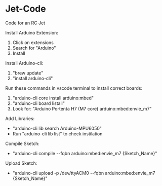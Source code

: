 # Jet-Code
Code for an RC Jet

Install Arduino Extension:
  1. Click on extensions
  2. Search for "Arduino"
  3. Install

Install Arduino-cli:
  1. "brew update"
  2. "install arduino-cli"

Run these commands in vscode terminal to install correct boards:
  1. "arduino-cli core install arduino:mbed"
  2. "arduino-cli board listall"
  3. Look for: "Arduino Portenta H7 (M7 core)       arduino:mbed:envie_m7"

Add Libraries:
  - "arduino-cli lib search Arduino-MPU6050"
  - Run "arduino-cli lib list" to check instilation

Compile Sketch:
  - "arduino-cli compile --fqbn arduino:mbed:envie_m7 {Sketch_Name}"

Upload Sketch:
  - "arduino-cli upload -p /dev/ttyACM0 --fqbn arduino:mbed:envie_m7 {Sketch_Name}"

